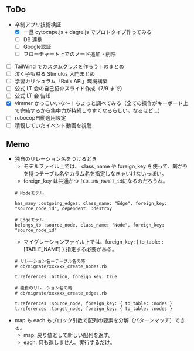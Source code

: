 ## ToDo

- 卒制アプリ技術検証
  - [x] 一旦 cytocape.js + dagre.js でプロトタイプ作ってみる
  - [ ] DB 連携
  - [ ] Google認証
  - [ ] フローチャート上でのノード追加・削除
- [ ] TailWind でカスタムクラスを作ろう！のまとめ
- [ ] 泣く子も黙る Stimulus 入門まとめ
- [ ] 学習カリキュラム「Rails API」環境構築
- [ ] 公式 LT 会の自己紹介スライド作成（7/9 まで）
- [ ] 公式 LT 会 告知
- [x] vimmer かっこいいな〜！ちょっと調べてみる（全ての操作がキーボード上で完結するから集中力が持続しやすくなるらしい。なるほど...）
- [ ] rubocop自動適用設定
- [ ] 積観していたイベント動画を視聴

## Memo

- 独自のリレーション名をつけるとき
  - モデルファイル上では、 class_name や foreign_key を使って、繋がりを持つテーブル名やカラム名を指定しなきゃいけないっぽい。
  - foreign_key は共通かつ `[COLUMN_NAME]_id`になるのだろうね。
  ```
  # Nodeモデル
  
  has_many :outgoing_edges, class_name: "Edge", foreign_key: "source_node_id", dependent: :destroy

  # Edgeモデル
  belongs_to :source_node, class_name: "Node", foreign_key: "source_node_id"
  ```
  - マイグレーションファイル上では、foreign_key: { to_table: :[TABLE_NAME] } 指定する必要がある。
  ```
  # リレーション名＝テーブル名の時
  # db/migrate/xxxxxx_create_nodes.rb

  t.references :action, foreign_key: true

  # 独自のリレーション名の時
  # db/migrate/xxxxxx_create_edges.rb

  t.references :source_node, foreign_key: { to_table: :nodes }
  t.references :target_node, foreign_key: { to_table: :nodes }
  ```
- map も each もブロック引数で配列の要素を分解（パターンマッチ）できる。
  - map: 戻り値として新しい配列を返す。
  - each: 何も返しません。実行するだけ。